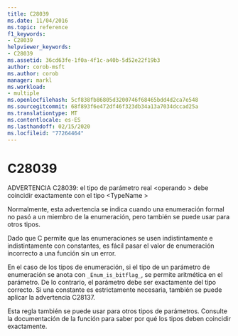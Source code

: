 ```yaml
---
title: C28039
ms.date: 11/04/2016
ms.topic: reference
f1_keywords:
- C28039
helpviewer_keywords:
- C28039
ms.assetid: 36cd63fe-1f0a-4f1c-a40b-5d52e22f19b3
author: corob-msft
ms.author: corob
manager: markl
ms.workload:
- multiple
ms.openlocfilehash: 5cf838fb86805d3200746f68465bdd4d2ca7e548
ms.sourcegitcommit: 68f893f6e472df46f323db34a13a7034dccad25a
ms.translationtype: MT
ms.contentlocale: es-ES
ms.lasthandoff: 02/15/2020
ms.locfileid: "77264464"
---
```

# <a name="c28039"></a>C28039
ADVERTENCIA C28039: el tipo de parámetro real \<operando > debe coincidir exactamente con el tipo \<TypeName >

 Normalmente, esta advertencia se indica cuando una enumeración formal no pasó a un miembro de la enumeración, pero también se puede usar para otros tipos.

 Dado que C permite que las enumeraciones se usen indistintamente e indistintamente con constantes, es fácil pasar el valor de enumeración incorrecto a una función sin un error.

 En el caso de los tipos de enumeración, si el tipo de un parámetro de enumeración se anota con `_Enum_is_bitflag_`, se permite aritmética en el parámetro. De lo contrario, el parámetro debe ser exactamente del tipo correcto. Si una constante es estrictamente necesaria, también se puede aplicar la advertencia C28137.

 Esta regla también se puede usar para otros tipos de parámetros. Consulte la documentación de la función para saber por qué los tipos deben coincidir exactamente.

